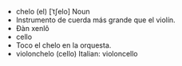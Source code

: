 - chelo (el)	[ˈtʃelo]	Noun
- Instrumento de cuerda más grande que el violín.
- Đàn xenlô
- cello
- Toco el chelo en la orquesta.
- violonchelo (cello)	Italian: violoncello